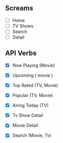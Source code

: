 ## Screams
- [ ] Home
- [ ] TV Shows
- [ ] Search
- [ ] Detail

## API Verbs
- [x] Now Playing (Movie)
- [x] Upcoming ( movie )
- [x] Top Rated (TV, Movie)
- [x] Popular (TV, Movie)
- [x] Airing Today (TV)
- [x] Tv Show Detail
- [x] Movie Detail
- [x] Search (Movie, Tv)

